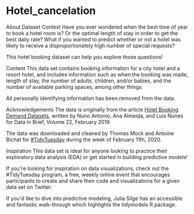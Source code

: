 # Hotel_cancelation


About Dataset
Context
Have you ever wondered when the best time of year to book a hotel room is? Or the optimal length of stay in order to get the best daily rate? What if you wanted to predict whether or not a hotel was likely to receive a disproportionately high number of special requests?

This hotel booking dataset can help you explore those questions!

Content
This data set contains booking information for a city hotel and a resort hotel, and includes information such as when the booking was made, length of stay, the number of adults, children, and/or babies, and the number of available parking spaces, among other things.

All personally identifying information has been removed from the data.

Acknowledgements
The data is originally from the article [Hotel Booking Demand Datasets](https://www.sciencedirect.com/science/article/pii/S2352340918315191), written by Nuno Antonio, Ana Almeida, and Luis Nunes for Data in Brief, Volume 22, February 2019.

The data was downloaded and cleaned by Thomas Mock and Antoine Bichat for [#TidyTuesday](https://github.com/rfordatascience/tidytuesday/blob/master/data/2020/2020-02-11/readme.md) during the week of February 11th, 2020.

Inspiration
This data set is ideal for anyone looking to practice their exploratory data analysis (EDA) or get started in building predictive models!

If you're looking for inspiration on data visualizations, check out the #TidyTuesday program, a free, weekly online event that encourages participants to create and share their code and visualizations for a given data set on Twitter.

If you'd like to dive into predictive modeling, Julia Silge has an accessible and fantastic walk-through which highlights the tidymodels R package.
